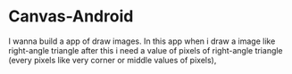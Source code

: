 # Canvas-Android
I wanna build a app of draw images. In this app when i draw a image like right-angle triangle after this i need a value of pixels of right-angle triangle (every pixels like very corner or middle values of pixels),
